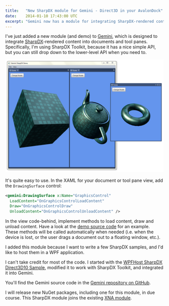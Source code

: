 ```yaml
---
title:   "New SharpDX module for Gemini - Direct3D in your AvalonDock"
date:    2014-01-10 17:43:00 UTC
excerpt: "Gemini now has a module for integrating SharpDX-rendered content into documents and tool panes."
---
```


I've just added a new module (and demo) to [Gemini](http://documentup.com/tgjones/gemini), which is designed to integrate [SharpDX](http://sharpdx.org)-rendered content into documents and tool panes. Specifically, I'm using SharpDX Toolkit, because it has a nice simple API, but you can still drop down to the lower-level API when you need to.

![](/assets/posts/gemini-sharpdx.png)

It's quite easy to use. In the XAML for your document or tool pane view, add the `DrawingSurface` control: 

``` xml
<gemini:DrawingSurface x:Name="GraphicsControl"
  LoadContent="OnGraphicsControlLoadContent"
  Draw="OnGraphicsControlDraw"
  UnloadContent="OnGraphicsControlUnloadContent" />
```

In the view code-behind, implement methods to load content, draw and unload content. Have a look at the [demo source code](https://github.com/tgjones/gemini/blob/master/src/Gemini.Demo.SharpDX/Modules/SceneViewer/Views/SceneView.xaml.cs) for an example. These methods will be called automatically when needed (i.e. when the device is lost, or the user drags a document out to a floating window, etc.).

I added this module because I want to write a few SharpDX samples, and I'd like to host them in a WPF application.

I can't take credit for most of the code. I started with the [WPFHost SharpDX Direct3D10 Sample](https://github.com/sharpdx/SharpDX/blob/master/Samples/Direct3D10/WPFHost), modified it to work with SharpDX Toolkit, and integrated it into Gemini.

You'll find the Gemini source code in the [Gemini repository on GitHub](https://github.com/tgjones/gemini).

I will release new NuGet packages, including one for this module, in due course. This SharpDX module joins the existing [XNA module](http://documentup.com/tgjones/gemini#what-modules-are-built-in/xna-module).
